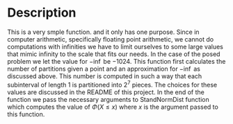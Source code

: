 # Description
This is a very smple function. and it only has one purpose. Since in computer arithmetic,
specifically floating point arithmetic, we cannot do computations with infinities we have to limit
ourselves to some large values that mimic infinity to the scale that fits our needs. In the case of
the posed problem we let the value for $-\inf$ be $-1024$.
This function first calculates the number of partitions given a point and an approximation for
$-\inf$ as discussed above. This number is computed in such a way that each subinterval of length 1
is partitioned into $2^7$ pieces. The choices for these values are discussed in the README of this
project.
In the end of the function we pass the necessary arguments to StandNormDist function which computes
the value of $\Phi(X \le x)$ where $x$ is the argument passed to this function.
